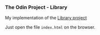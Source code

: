 ### The Odin Project - Library

My implementation of the [Library project](https://www.theodinproject.com/paths/full-stack-javascript/courses/javascript/lessons/library)

Just open the file `index.html` on the browser.